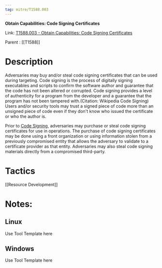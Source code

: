 ```yaml
---
tag: mitre/T1588.003
---
```


**Obtain Capabilities: Code Signing Certificates**

Link: [T1588.003 - Obtain Capabilities: Code Signing Certificates](https://attack.mitre.org/techniques/T1588/003)

Parent : [[T1588]]


# Description

Adversaries may buy and/or steal code signing certificates that can be used during targeting. Code signing is the process of digitally signing executables and scripts to confirm the software author and guarantee that the code has not been altered or corrupted. Code signing provides a level of authenticity for a program from the developer and a guarantee that the program has not been tampered with.(Citation: Wikipedia Code Signing) Users and/or security tools may trust a signed piece of code more than an unsigned piece of code even if they don't know who issued the certificate or who the author is.

Prior to [Code Signing](https://attack.mitre.org/techniques/T1553/002), adversaries may purchase or steal code signing certificates for use in operations. The purchase of code signing certificates may be done using a front organization or using information stolen from a previously compromised entity that allows the adversary to validate to a certificate provider as that entity. Adversaries may also steal code signing materials directly from a compromised third-party.

# Tactics


[[Resource Development]]


# Notes:

## Linux

Use Tool Template here

## Windows

Use Tool Template here